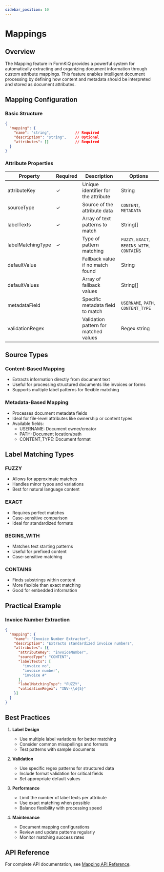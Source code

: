 ```yaml
---
sidebar_position: 10
---
```


# Mappings

## Overview

The Mapping feature in FormKiQ provides a powerful system for automatically extracting and organizing document information through custom attribute mappings. This feature enables intelligent document processing by defining how content and metadata should be interpreted and stored as document attributes.

## Mapping Configuration

### Basic Structure
```json
{
  "mapping": {
    "name": "string",           // Required
    "description": "string",    // Optional
    "attributes": []            // Required
  }
}
```

### Attribute Properties

| Property | Required | Description | Options |
|----------|----------|-------------|----------|
| attributeKey | ✓ | Unique identifier for the attribute | String |
| sourceType | ✓ | Source of the attribute data | `CONTENT`, `METADATA` |
| labelTexts | ✓ | Array of text patterns to match | String[] |
| labelMatchingType | ✓ | Type of pattern matching | `FUZZY`, `EXACT`, `BEGINS_WITH`, `CONTAINS` |
| defaultValue |  | Fallback value if no match found | String |
| defaultValues |  | Array of fallback values | String[] |
| metadataField |  | Specific metadata field to match | `USERNAME`, `PATH`, `CONTENT_TYPE` |
| validationRegex |  | Validation pattern for matched values | Regex string |

## Source Types

### Content-Based Mapping
- Extracts information directly from document text
- Useful for processing structured documents like invoices or forms
- Supports multiple label patterns for flexible matching

### Metadata-Based Mapping
- Processes document metadata fields
- Ideal for file-level attributes like ownership or content types
- Available fields:
  - USERNAME: Document owner/creator
  - PATH: Document location/path
  - CONTENT_TYPE: Document format

## Label Matching Types

### FUZZY
- Allows for approximate matches
- Handles minor typos and variations
- Best for natural language content

### EXACT
- Requires perfect matches
- Case-sensitive comparison
- Ideal for standardized formats

### BEGINS_WITH
- Matches text starting patterns
- Useful for prefixed content
- Case-sensitive matching

### CONTAINS
- Finds substrings within content
- More flexible than exact matching
- Good for embedded information

## Practical Example

### Invoice Number Extraction
```json
{
  "mapping": {
    "name": "Invoice Number Extractor",
    "description": "Extracts standardized invoice numbers",
    "attributes": [{
      "attributeKey": "invoiceNumber",
      "sourceType": "CONTENT",
      "labelTexts": [
        "invoice no",
        "invoice number",
        "invoice #"
      ],
      "labelMatchingType": "FUZZY",
      "validationRegex": "INV-\\d{5}"
    }]
  }
}
```

## Best Practices

1. **Label Design**
   - Use multiple label variations for better matching
   - Consider common misspellings and formats
   - Test patterns with sample documents

2. **Validation**
   - Use specific regex patterns for structured data
   - Include format validation for critical fields
   - Set appropriate default values

3. **Performance**
   - Limit the number of label texts per attribute
   - Use exact matching when possible
   - Balance flexibility with processing speed

4. **Maintenance**
   - Document mapping configurations
   - Review and update patterns regularly
   - Monitor matching success rates

## API Reference

For complete API documentation, see [Mapping API Reference](/docs/api-reference/add-mapping).